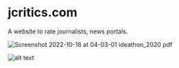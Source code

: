 # jcritics.com
A website to rate journalists, news portals. 

![Screenshot 2022-10-18 at 04-03-01 ideathon_2020 pdf](https://user-images.githubusercontent.com/50422691/196296312-cf9ac22f-d6ca-4363-a5ea-d29eea85cca8.png)


![alt text](https://user-images.githubusercontent.com/50422691/196296312-cf9ac22f-d6ca-4363-a5ea-d29eea85cca8.png)
